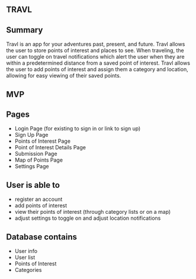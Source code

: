 ## TRAVL

## Summary

Travl is an app for your adventures past, present, and future. Travl allows the user to store points of interest and places to see. When traveling, the user can toggle on travel notifications which alert the user when they are within a predetermined distance from a saved point of interest. Travl allows the user to add points of interest and assign them a category and location, allowing for easy viewing of their saved points. 

## MVP

## Pages
- Login Page (for existing to sign in or link to sign up)
- Sign Up Page
- Points of Interest Page
- Point of Interest Details Page
- Submission Page
- Map of Points Page
- Settings Page

## User is able to
- register an account
- add points of interest
- view their points of interest (through category lists or on a map)
- adjust settings to toggle on and adjust location notifications 

## Database contains
- User info
- User list
- Points of Interest
- Categories
